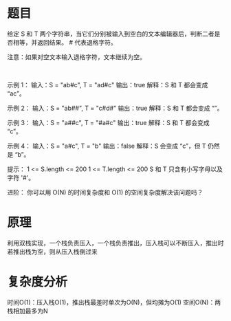 # 题目
给定 S 和 T 两个字符串，当它们分别被输入到空白的文本编辑器后，判断二者是否相等，并返回结果。 # 代表退格字符。

注意：如果对空文本输入退格字符，文本继续为空。

 

示例 1：
输入：S = "ab#c", T = "ad#c"
输出：true
解释：S 和 T 都会变成 “ac”。

示例 2：
输入：S = "ab##", T = "c#d#"
输出：true
解释：S 和 T 都会变成 “”。

示例 3：
输入：S = "a##c", T = "#a#c"
输出：true
解释：S 和 T 都会变成 “c”。

示例 4：
输入：S = "a#c", T = "b"
输出：false
解释：S 会变成 “c”，但 T 仍然是 “b”。
 

提示：
1 <= S.length <= 200
1 <= T.length <= 200
S 和 T 只含有小写字母以及字符 '#'。
 

进阶：
你可以用 O(N) 的时间复杂度和 O(1) 的空间复杂度解决该问题吗？

# 原理
利用双栈实现，一个栈负责压入，一个栈负责推出，压入栈可以不断压入，推出时若推出栈为空，则从压入栈倒过来

# 复杂度分析
时间O(1)：压入栈O(1)，推出栈最差时单次为O(N)，但均摊为O(1)
空间O(N)：两栈相加最多为N
